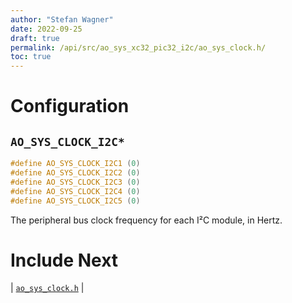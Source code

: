 ```yaml
---
author: "Stefan Wagner"
date: 2022-09-25
draft: true
permalink: /api/src/ao_sys_xc32_pic32_i2c/ao_sys_clock.h/
toc: true
---
```


# Configuration

## `AO_SYS_CLOCK_I2C*`

```c
#define AO_SYS_CLOCK_I2C1 (0)
#define AO_SYS_CLOCK_I2C2 (0)
#define AO_SYS_CLOCK_I2C3 (0)
#define AO_SYS_CLOCK_I2C4 (0)
#define AO_SYS_CLOCK_I2C5 (0)
```

The peripheral bus clock frequency for each I²C module, in Hertz.

# Include Next

| [`ao_sys_clock.h`](../ao_sys_xc32_pic32/ao_sys_clock.h.md) |
